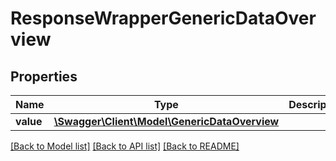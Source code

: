 # ResponseWrapperGenericDataOverview

## Properties
Name | Type | Description | Notes
------------ | ------------- | ------------- | -------------
**value** | [**\Swagger\Client\Model\GenericDataOverview**](GenericDataOverview.md) |  | [optional] 

[[Back to Model list]](../README.md#documentation-for-models) [[Back to API list]](../README.md#documentation-for-api-endpoints) [[Back to README]](../README.md)


